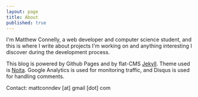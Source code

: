 ```yaml
---
layout: page
title: About
published: true
---
```


I'm Matthew Connelly, a web developer and computer science student, and this is where I write about projects I'm working on and anything interesting I discover during the development process. 

This blog is powered by Github Pages and by flat-CMS [Jekyll](http://jekyllrb.com/). Theme used is [Noita](https://github.com/penibelst/jekyll-noita). Google Analytics is used for monitoring traffic, and Disqus is used for handling comments.   

Contact: mattconndev [at] gmail [dot] com

